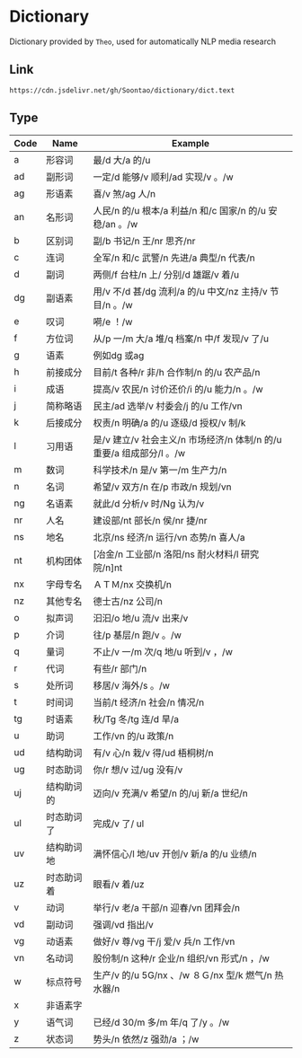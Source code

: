 # Dictionary

Dictionary provided by `Theo`, used for automatically NLP media research


## Link

```text
https://cdn.jsdelivr.net/gh/Soontao/dictionary/dict.text
```

## Type

| Code | Name       | Example                                                              |
|------|------------|----------------------------------------------------------------------|
| a    | 形容词     | 最/d 大/a 的/u                                                       |
| ad   | 副形词     | 一定/d 能够/v 顺利/ad 实现/v 。/w                                    |
| ag   | 形语素     | 喜/v 煞/ag 人/n                                                      |
| an   | 名形词     | 人民/n 的/u 根本/a 利益/n 和/c 国家/n 的/u 安稳/an 。/w              |
| b    | 区别词     | 副/b 书记/n 王/nr 思齐/nr                                            |
| c    | 连词       | 全军/n 和/c 武警/n 先进/a 典型/n 代表/n                              |
| d    | 副词       | 两侧/f 台柱/n 上/ 分别/d 雄踞/v 着/u                                 |
| dg   | 副语素     | 用/v 不/d 甚/dg 流利/a 的/u 中文/nz 主持/v 节目/n 。/w               |
| e    | 叹词       | 嗬/e ！/w                                                            |
| f    | 方位词     | 从/p 一/m 大/a 堆/q 档案/n 中/f 发现/v 了/u                          |
| g    | 语素       | 例如dg 或ag                                                          |
| h    | 前接成分   | 目前/t 各种/r 非/h 合作制/n 的/u 农产品/n                            |
| i    | 成语       | 提高/v 农民/n 讨价还价/i 的/u 能力/n 。/w                            |
| j    | 简称略语   | 民主/ad 选举/v 村委会/j 的/u 工作/vn                                 |
| k    | 后接成分   | 权责/n 明确/a 的/u 逐级/d 授权/v 制/k                                |
| l    | 习用语     | 是/v 建立/v 社会主义/n 市场经济/n 体制/n 的/u 重要/a 组成部分/l 。/w |
| m    | 数词       | 科学技术/n 是/v 第一/m 生产力/n                                      |
| n    | 名词       | 希望/v 双方/n 在/p 市政/n 规划/vn                                    |
| ng   | 名语素     | 就此/d 分析/v 时/Ng 认为/v                                           |
| nr   | 人名       | 建设部/nt 部长/n 侯/nr 捷/nr                                         |
| ns   | 地名       | 北京/ns 经济/n 运行/vn 态势/n 喜人/a                                 |
| nt   | 机构团体   | [冶金/n 工业部/n 洛阳/ns 耐火材料/l 研究院/n]nt                      |
| nx   | 字母专名   | ＡＴＭ/nx 交换机/n                                                   |
| nz   | 其他专名   | 德士古/nz 公司/n                                                     |
| o    | 拟声词     | 汩汩/o 地/u 流/v 出来/v                                              |
| p    | 介词       | 往/p 基层/n 跑/v 。/w                                                |
| q    | 量词       | 不止/v 一/m 次/q 地/u 听到/v ，/w                                    |
| r    | 代词       | 有些/r 部门/n                                                        |
| s    | 处所词     | 移居/v 海外/s 。/w                                                   |
| t    | 时间词     | 当前/t 经济/n 社会/n 情况/n                                          |
| tg   | 时语素     | 秋/Tg 冬/tg 连/d 旱/a                                                |
| u    | 助词       | 工作/vn 的/u 政策/n                                                  |
| ud   | 结构助词   | 有/v 心/n 栽/v 得/ud 梧桐树/n                                        |
| ug   | 时态助词   | 你/r 想/v 过/ug 没有/v                                               |
| uj   | 结构助词的 | 迈向/v 充满/v 希望/n 的/uj 新/a 世纪/n                               |
| ul   | 时态助词了 | 完成/v 了/ ul                                                        |
| uv   | 结构助词地 | 满怀信心/l 地/uv 开创/v 新/a 的/u 业绩/n                             |
| uz   | 时态助词着 | 眼看/v 着/uz                                                         |
| v    | 动词       | 举行/v 老/a 干部/n 迎春/vn 团拜会/n                                  |
| vd   | 副动词     | 强调/vd 指出/v                                                       |
| vg   | 动语素     | 做好/v 尊/vg 干/j 爱/v 兵/n 工作/vn                                  |
| vn   | 名动词     | 股份制/n 这种/r 企业/n 组织/vn 形式/n ，/w                           |
| w    | 标点符号   | 生产/v 的/u 5G/nx 、/w ８Ｇ/nx 型/k 燃气/n 热水器/n                |
| x    | 非语素字   |                                                                      |
| y    | 语气词     | 已经/d 30/m 多/m 年/q 了/y 。/w                                    |
| z    | 状态词     | 势头/n 依然/z 强劲/a ；/w                                            |